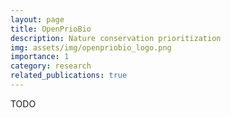 ```yaml
---
layout: page
title: OpenPrioBio
description: Nature conservation prioritization
img: assets/img/openpriobio_logo.png
importance: 1
category: research
related_publications: true
---
```


TODO